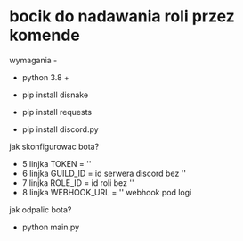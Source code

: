 # bocik do nadawania roli przez komende 


wymagania -

- python 3.8 + 

- pip install disnake
- pip install requests
- pip install discord.py


jak skonfigurowac bota?

- 5 linjka  TOKEN = ''
- 6 linjka GUILD_ID =  id serwera discord bez ''
- 7 linjka ROLE_ID =   id roli bez ''
- 8 linjka WEBHOOK_URL = ''  webhook pod logi 


jak odpalic bota?

- python main.py
